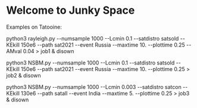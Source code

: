 # Welcome to Junky Space

Examples on Tatooine:

python3 rayleigh.py --numsample 1000 --Lcmin 0.1 --satdistro satsold 
--KEkill 150e6 --path sat2021 --event Russia --maxtime 10. --plottime 0.25 
--AMval 0.04 > job1 & disown 

python3 NSBM.py --numsample 1000 --Lcmin 0.1 --satdistro satsold --KEkill 
150e6 --path sat2021 --event Russia --maxtime 10. --plottime 0.25 > job2 & 
disown 

python3 NSBM.py --numsample 1000 --Lcmin 0.003 --satdistro satcon --KEkill 
130e6 --path satall --event India --maxtime 5. --plottime 0.25 > job3 & 
disown 

